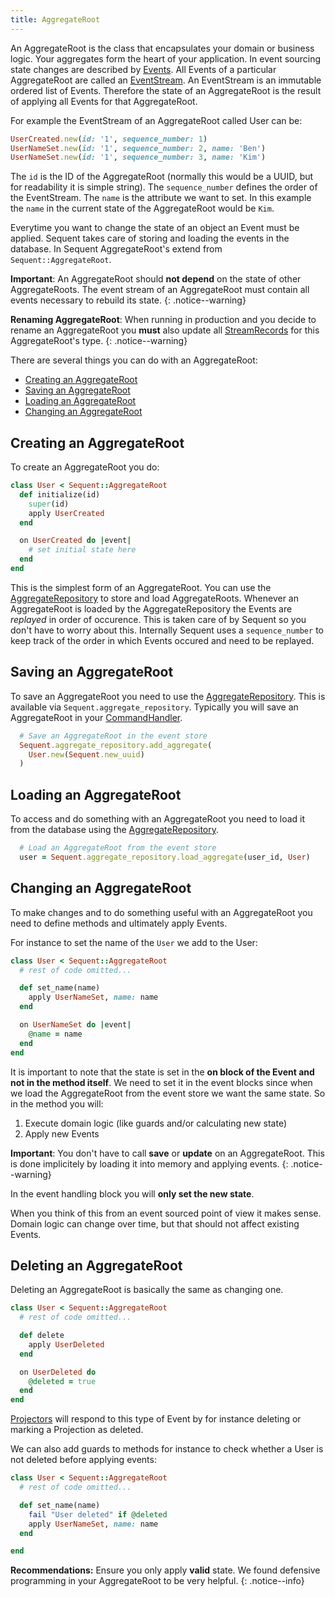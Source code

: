 ```yaml
---
title: AggregateRoot
---
```


An AggregateRoot is the class that encapsulates your domain or business logic. Your aggregates form the heart of your application.
In event sourcing state changes are described by [Events](event.html). All Events of a particular AggregateRoot are called an [EventStream](event_stream.html). An EventStream is an immutable ordered list of Events.
Therefore the state of an AggregateRoot is the result of applying all Events for that AggregateRoot.

For example the EventStream of an AggregateRoot called User can be:
```ruby
UserCreated.new(id: '1', sequence_number: 1)
UserNameSet.new(id: '1', sequence_number: 2, name: 'Ben')
UserNameSet.new(id: '1', sequence_number: 3, name: 'Kim')
```

The `id` is the ID of the AggregateRoot (normally this would be a UUID, but for readability it is simple string). The `sequence_number` defines the order of the EventStream. The `name` is the attribute we want to set. In this example the `name` in the current state of the AggregateRoot would be `Kim`.

Everytime you want to change the state of an object an Event must be applied. Sequent takes care of storing and
loading the events in the database. In Sequent AggregateRoot's extend from `Sequent::AggregateRoot`.

**Important**: An AggregateRoot should **not depend** on the state of other AggregateRoots. The event stream
of an AggregateRoot must contain all events necessary to rebuild its state.
{: .notice--warning}

**Renaming AggregateRoot**: When running in production and you decide to rename an AggregateRoot you **must** also
update all [StreamRecords](event_store.html#stream_records) for this AggregateRoot's type.
{: .notice--warning}

There are several things you can do with an AggregateRoot:

- [Creating an AggregateRoot](#creating-an-aggregateroot)
- [Saving an AggregateRoot](#saving-an-aggregateroot)
- [Loading an AggregateRoot](#loading-an-aggregateroot)
- [Changing an AggregateRoot](#changing-an-aggregateroot)

## Creating an AggregateRoot

To create an AggregateRoot you do:

```ruby
class User < Sequent::AggregateRoot
  def initialize(id)
    super(id)
    apply UserCreated
  end

  on UserCreated do |event|
    # set initial state here
  end
end
```

This is the simplest form of an AggregateRoot. You can use the [AggregateRepository](aggregate-repository.html) to store and
load AggregateRoots. Whenever an AggregateRoot is loaded by the AggregateRepository the Events are _replayed_ in order
of occurence. This is taken care of by Sequent so you don't have to worry about this. Internally Sequent uses a `sequence_number` to
keep track of the order in which Events occured and need to be replayed.

## Saving an AggregateRoot

To save an AggregateRoot you need to use the [AggregateRepository](aggregate-repository.html). This is available
via `Sequent.aggregate_repository`. Typically you will save an AggregateRoot in your [CommandHandler](command-handler.html).

```ruby
  # Save an AggregateRoot in the event store
  Sequent.aggregate_repository.add_aggregate(
    User.new(Sequent.new_uuid)
  )
```


## Loading an AggregateRoot

To access and do something with an AggregateRoot you need to load it from the database using the [AggregateRepository](aggregate-repository.html).

```ruby
  # Load an AggregateRoot from the event store
  user = Sequent.aggregate_repository.load_aggregate(user_id, User)
```

## Changing an AggregateRoot

To make changes and to do something useful with an AggregateRoot you need to define methods and ultimately apply Events.

For instance to set the name of the `User` we add to the User:

```ruby
class User < Sequent::AggregateRoot
  # rest of code omitted...

  def set_name(name)
    apply UserNameSet, name: name
  end

  on UserNameSet do |event|
    @name = name
  end
end
```

It is important to note that the state is set in the **on block of the Event and not in the method itself**.
We need to set it in the event blocks since when we load the AggregateRoot from the event store
we want the same state. So in the method you will:

1. Execute domain logic (like guards and/or calculating new state)
2. Apply new Events

**Important**: You don't have to call **save** or **update** on an AggregateRoot. This is done implicitely by loading
it into memory and applying events.
{: .notice--warning}

In the event handling block you will **only set the new state**.

When you think of this from an event sourced point of view it makes sense.
Domain logic can change over time, but that should not affect existing Events.

## Deleting an AggregateRoot

Deleting an AggregateRoot is basically the same as changing one.


```ruby
class User < Sequent::AggregateRoot
  # rest of code omitted...

  def delete
    apply UserDeleted
  end

  on UserDeleted do
    @deleted = true
  end
end
```

[Projectors](projector.html) will respond to this type of Event by for instance deleting or marking a Projection as deleted.

We can also add guards to methods for instance to check whether a User is not deleted before applying events:

```ruby
class User < Sequent::AggregateRoot
  # rest of code omitted...

  def set_name(name)
    fail "User deleted" if @deleted
    apply UserNameSet, name: name
  end

end
```


**Recommendations:**
Ensure you only apply **valid** state. We found defensive programming in your AggregateRoot to be very helpful.
{: .notice--info}
